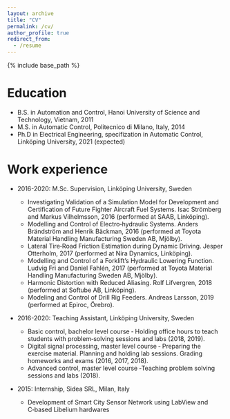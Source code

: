 ```yaml
---
layout: archive
title: "CV"
permalink: /cv/
author_profile: true
redirect_from:
  - /resume
---
```


{% include base_path %}

Education
======
* B.S. in Automation and Control, Hanoi University of Science and Technology, Vietnam, 2011
* M.S. in Automatic Control, Politecnico di Milano, Italy, 2014
* Ph.D in Electrical Engineering, specifization in Automatic Control, Linköping University, 2021 (expected)

Work experience
======
* 2016-2020: M.Sc. Supervision, Linköping University, Sweden
  * Investigating Validation of a Simulation Model for Development and Certification of Future Fighter Aircraft Fuel Systems. Isac Strömberg and Markus Vilhelmsson, 2016 (performed at SAAB, Linköping).
  * Modelling and Control of Electro‑hydraulic Systems. Anders Brändström and Henrik Bäckman, 2016 (performed at Toyota Material Handling Manufacturing Sweden AB, Mjölby).
  * Lateral Tire‑Road Friction Estimation during Dynamic Driving. Jesper Otterholm, 2017 (performed at Nira Dynamics, Linköping).
  * Modelling and Control of a Forklift’s Hydraulic Lowering Function. Ludvig Fri and Daniel Fahlén, 2017 (performed at Toyota Material Handling Manufacturing Sweden AB, Mjölby).
  * Harmonic Distortion with Reduced Aliasing. Rolf Lifvergren, 2018 (performed at Softube AB, Linköping).
  * Modeling and Control of Drill Rig Feeders. Andreas Larsson, 2019 (performed at Epiroc, Örebro).

* 2016-2020: Teaching Assistant, Linköping University, Sweden
  * Basic control, bachelor level course ‑ Holding office hours to teach students with problem‑solving sessions and labs (2018, 2019).
  * Digital signal processing, master level course ‑ Preparing the exercise material. Planning and holding lab sessions. Grading homeworks and exams (2016, 2017, 2018).
  * Advanced control, master level course ‑Teaching problem solving sessions and labs (2018).
* 2015: Internship, Sidea SRL, Milan, Italy
  * Development of Smart City Sensor Network using LabView and C‑based Libelium hardwares

